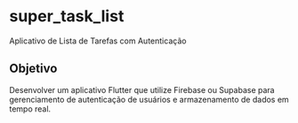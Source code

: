 # super_task_list

Aplicativo de Lista de Tarefas com Autenticação

## Objetivo

Desenvolver um aplicativo Flutter que utilize Firebase ou Supabase para gerenciamento de 
autenticação de usuários e armazenamento de dados em tempo real.
